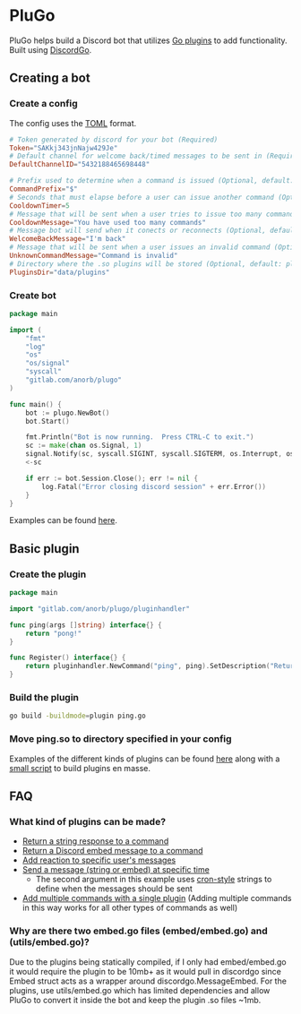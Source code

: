 # PluGo
PluGo helps build a Discord bot that utilizes [Go plugins](https://golang.org/pkg/plugin/) to add functionality. Built using [DiscordGo](https://github.com/bwmarrin/discordgo).

## Creating a bot
### Create a config
The config uses the [TOML](https://github.com/toml-lang/toml) format.
```toml
# Token generated by discord for your bot (Required)
Token="SAKkj343jnNajw429Je"
# Default channel for welcome back/timed messages to be sent in (Required)
DefaultChannelID="5432188465698448"

# Prefix used to determine when a command is issued (Optional, default: !)
CommandPrefix="$"
# Seconds that must elapse before a user can issue another command (Optional, default: 10)
CooldownTimer=5
# Message that will be sent when a user tries to issue too many commands in a short time (Optional, default: Too many commands at once!)
CooldownMessage="You have used too many commands"
# Message bot will send when it conects or reconnects (Optional, default: I'm back!)
WelcomeBackMessage="I'm back"
# Message that will be sent when a user issues an invalid command (Optional, default: Invalid command!)
UnknownCommandMessage="Command is invalid"
# Directory where the .so plugins will be stored (Optional, default: plugins)
PluginsDir="data/plugins"
```
### Create bot
```go
package main

import (
	"fmt"
	"log"
	"os"
	"os/signal"
	"syscall"
	"gitlab.com/anorb/plugo"
)

func main() {
	bot := plugo.NewBot()
	bot.Start()

	fmt.Println("Bot is now running.  Press CTRL-C to exit.")
	sc := make(chan os.Signal, 1)
	signal.Notify(sc, syscall.SIGINT, syscall.SIGTERM, os.Interrupt, os.Kill)
	<-sc

	if err := bot.Session.Close(); err != nil {
		log.Fatal("Error closing discord session" + err.Error())
	}
}
```
Examples can be found [here](https://gitlab.com/anorb/plugo/tree/master/examples/bot).

## Basic plugin
### Create the plugin
```go
package main

import "gitlab.com/anorb/plugo/pluginhandler"

func ping(args []string) interface{} {
	return "pong!"
}

func Register() interface{} {
	return pluginhandler.NewCommand("ping", ping).SetDescription("Returns ping on !pong command")
}
```
### Build the plugin
```sh
go build -buildmode=plugin ping.go
```
### Move ping.so to directory specified in your config

Examples of the different kinds of plugins can be found [here](https://gitlab.com/anorb/plugo/tree/master/examples/plugins) along with a [small script](https://gitlab.com/anorb/plugo/blob/master/examples/plugins/build.sh) to build plugins en masse.

## FAQ

### What kind of plugins can be made?

- [Return a string response to a command](https://gitlab.com/anorb/plugo/blob/master/examples/plugins/ping/ping.go)
- [Return a Discord embed message to a command](https://gitlab.com/anorb/plugo/blob/master/examples/plugins/embed/embed.go)
- [Add reaction to specific user's messages](https://gitlab.com/anorb/plugo/blob/master/examples/plugins/userreaction/userreaction.go)
- [Send a message (string or embed) at specific time](https://gitlab.com/anorb/plugo/blob/master/examples/plugins/fiveseconds/fiveseconds.go)
  - The second argument in this example uses [cron-style](https://en.wikipedia.org/wiki/Cron) strings to define when the messages should be sent
- [Add multiple commands with a single plugin](https://gitlab.com/anorb/plugo/blob/master/examples/plugins/multiplecommands/multiplecommands.go) (Adding multiple commands in this way works for all other types of commands as well)

### Why are there two embed.go files (embed/embed.go) and (utils/embed.go)?

Due to the plugins being statically compiled, if I only had embed/embed.go it would require the plugin to be 10mb+ as it would pull in discordgo since Embed struct acts as a wrapper around discordgo.MessageEmbed. For the plugins, use utils/embed.go which has limited dependencies and allow PluGo to convert it inside the bot and keep the plugin .so files ~1mb.

